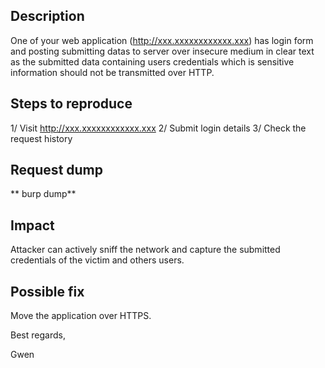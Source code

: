 
## Description

One of your web application (http://xxx.xxxxxxxxxxxx.xxx) has login form and posting submitting datas to server over insecure medium in clear text as the submitted data containing users credentials which is sensitive information should not be transmitted over HTTP.


## Steps to reproduce

1/ Visit http://xxx.xxxxxxxxxxxx.xxx
2/ Submit login details
3/ Check the request history


## Request dump

** burp dump**


## Impact

Attacker can actively sniff the network and capture the submitted credentials of the victim and others users.


## Possible fix

Move the application over HTTPS.




Best regards,

Gwen
